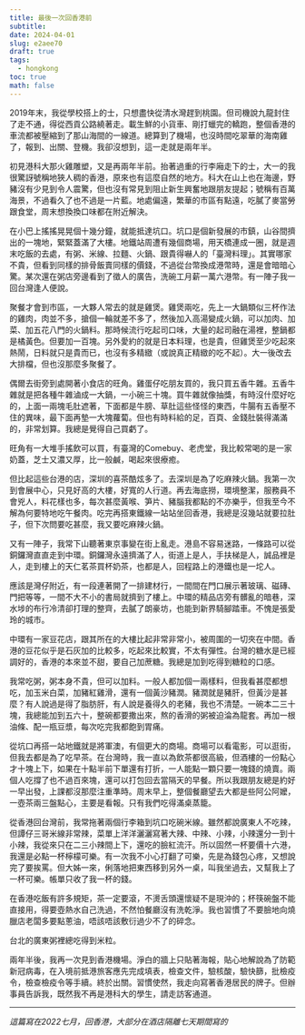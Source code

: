 ```yaml
---
title: 最後一次回香港前
subtitle: 
date: 2024-04-01
slug: e2aee70
draft: true
tags:
  - hongkong
toc: true
math: false
---
```

2019年末，我從學校搭上的士，只想盡快從清水灣趕到桃園。但司機說九龍封住了走不通，得從西貢公路繞著走。載生鮮的小貨車、剛打蠟完的轎跑，整個香港的車流都被壓縮到了那山海間的一線道。總算到了機場，也沒時間吃翠華的海南雞了，報到、出關、登機。我卻沒想到，這一走就是兩年半。

初見港科大那火雞雕塑，又是再兩年半前。抬著過重的行李廂走下的士，大一的我很驚訝號稱地狹人稠的香港，原來也有這麼自然的地方。科大在山上也在海邊，野豬沒有少見到令人震驚，但也沒有常見到阻止新生興奮地跟朋友提起；號稱有百萬海景，不過看久了也不過是一片藍。地處偏遠，繁華的市區有點遠，吃膩了麥當勞跟食堂，周末想換換口味都在附近解決。

在小巴上搖搖晃晃個十幾分鐘，就能抵達坑口。坑口是個新發展的市鎮，山谷間擠出的一塊地，緊緊蓋滿了大樓。地鐵站周遭有幾個商場，用天橋連成一圈，就是週末吃飯的去處，有粥、米線、拉麵、火鍋、跟貴得嚇人的「臺灣料理」。其實哪家不貴，但看到同樣的排骨飯賣同樣的價錢，不過從台幣換成港幣時，還是會暗暗心驚。某次還在粥店旁邊看到了徵人的廣告，洗碗工月薪一萬六港幣。有一陣子我一回台灣逢人便說。

聚餐才會到市區，一大夥人常去的就是雞煲。雞煲兩吃，先上一大鍋類似三杯作法的雞肉，肉並不多，搶個一輪就差不多了，然後加入高湯變成火鍋，可以加肉、加菜、加五花八門的火鍋料。那時候流行吃起司口味，大量的起司融在湯裡，整鍋都是橘黃色。但要加一百塊。另外愛約的就是日本料理，也是貴，但雞煲至少吃起來熱鬧，日料就只是貴而已，也沒有多精緻（或說真正精緻的吃不起）。大一後改去大排檔，但也沒那麼多聚餐了。

偶爾去街旁到處開著小食店的旺角。雞蛋仔吃朋友買的，我只買五香牛雜。五香牛雜就是把各種牛雜滷成一大鍋，一小碗三十塊。買牛雜就像抽獎，有時沒什麼好吃的，上面一兩塊毛肚遮著，下面都是牛膀、草肚這些怪怪的東西，牛腸有五香壓不住的異味，最下面再墊一大塊蘿蔔。但也有時料給的足，百頁、金錢肚裝得滿滿的，非常划算。我總是覺得自己買虧了。

旺角有一大堆手搖飲可以買，有臺灣的Comebuy、老虎堂，我比較常喝的是一家奶蓋，芝士又濃又厚，比一般鹹，喝起來很療癒。

但比起這些台港的店，深圳的喜茶酷炫多了。去深圳是為了吃麻辣火鍋。我第一次到會展中心，只見好高的大樓，好寬的人行道。再去海底撈，環境整潔，服務員不會兇人，料花樣也多，每次甚麼黃喉、笋片、豬腦我都點的不亦樂乎，但我至今不解為何要特地吃午餐肉。吃完再搭東鐵線一站站坐回香港，我總是沒幾站就要拉肚子，但下次問要吃甚麼，我又要吃麻辣火鍋。

又有一陣子，我常下山聽著東京事變在街上亂走。港島不容易迷路，一條路可以從銅鑼灣直直走到中環。銅鑼灣永遠擠滿了人，街道上是人，手扶梯是人，誠品裡是人，走到樓上的天仁茗茶買杯奶茶，也都是人，回程路上的港鐵也是一坨人。

應該是灣仔附近，有一段連著開了一排建材行，一間間在門口展示著玻璃、磁磚、門把等等，一間不大不小的書局就擠到了樓上。中環的精品店旁有髒亂的暗巷，深水埗的布行冷清卻打理的整齊，去膩了朗豪坊，也能到新界騎腳踏車。不愧是張愛玲的城市。

中環有一家豆花店，跟其所在的大樓比起非常非常小，被周圍的一切夾在中間。香港的豆花似乎是石灰加的比較多，吃起來比較實，不太有彈性。台灣的糖水是已經調好的，香港的本來並不甜，要自己加蔗糖。我總是加到吃得到糖粒的口感。

我常吃粥，粥本身不貴，但可以加料。一般人都加個一兩樣料，但我看甚麼都想吃，加玉米白菜，加豬紅雞滑，還有一個黃沙豬潤。豬潤就是豬肝，但黃沙是甚麼？有人說過是得了脂肪肝，有人說是養得久的老豬，我也不清楚。一碗本二三十塊，我總能加到五六十，整碗都要撒出來，熬的香滑的粥被迫淪為龍套。再加一根油條、配一瓶豆漿，每次吃完我都飽到胃痛。

從坑口再搭一站地鐵就是將軍澳，有個更大的商場。商場可以看電影，可以逛街，但我去都是為了吃早茶。在台灣時，我一直以為飲茶都很高級，但酒樓的一份點心才十塊上下，如果在十點半前下單還有打折，一人能點一顆只要一塊錢的燒賣。兩個人吃撐了也不過百來塊，還可以打包回去當隔天的早餐。所以我跟朋友總是約好一早出發，上課都沒那麼注重準時。周末早上，整個餐廳望去大都是些阿公阿嬤，一壺茶兩三盤點心，主要是看報。只有我們吃得滿桌蒸籠。

從香港回台灣前，我常拖著兩個行李箱到坑口吃碗米線。雖然都說廣東人不吃辣，但譚仔三哥米線非常辣，菜單上洋洋灑灑寫著大辣、中辣、小辣，小辣還分一到十小辣，我從來只在二三小辣間上下，還吃的臉紅流汗。所以固然一杯要價十六港，我還是必點一杯檸檬可樂。有一次我不小心打翻了可樂，先是為錢包心疼，又想說完了要挨罵。但大姊一來，俐落地把東西移到另外一桌，叫我坐過去，又幫我上了一杯可樂。帳單只收了我一杯的錢。

在香港吃飯有許多規矩，茶一定要滾，不燙舌頭還懷疑不是現沖的；杯筷碗盤不能直接用，得要壺熱水自己洗過，不然怕餐廳沒有洗乾淨。我也習慣了不要臉地向燒臘店老闆多要點蔥油，唔該唔該敷衍過少不了的碎念。

台北的廣東粥裡總吃得到米粒。

兩年半後，我再一次見到香港機場。淨白的牆上只貼著海報，貼心地解說為了防範新冠病毒，在入境前抵港旅客應先完成填表，檢查文件，驗核酸，驗快篩，批檢疫令，檢查檢疫令等手續。終於出關。習慣使然，我走向寫著香港居民的牌子。但辦事員告訴我，既然我不再是港科大的學生，請走訪客通道。

---
*這篇寫在2022七月，回香港，大部分在酒店隔離七天期間寫的*